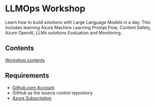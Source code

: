 # LLMOps Workshop

Learn how to build solutions with Large Language Models
in a day. This includes learning Azure Machine Learning
Prompt Flow, Content Safety, Azure OpenAI, LLMs
solutions Evaluation and Monitoring.

## Contents

[Workshop contents](TOC.md)

## Requirements

<!-- - Workstation
    - [Azure CLI](https://learn.microsoft.com/en-us/cli/azure/install-azure-cli)
    - [Anaconda](https://docs.conda.io/projects/conda/en/latest/user-guide/install/index.html)
    - [VS Code](https://code.visualstudio.com/)
- Cloud -->

* [Github.com Account](https://github.com).
* GitHub as the source control repository.
* [Azure Subscription](https://azure.com).
<!-- 
* An Azure Machine Learning workspace.
## First Steps

1. Create an AzureML workspace in your subscription.

2. Open your workspace in AzureML Studio: [https://ml.azure.com/](https://ml.azure.com/)

3. In you AzureML workspace create a compute to use during the workshop.

    Compute > Compute Instances > New.
<p align="center">
  <img src="images/create_compute.png" alt="Terminal" width="1024">
</p>
    
4. Open terminal:
    
    Notebooks > Terminal
<p align="center">
  <img src="images/terminal.png" alt="Terminal" width="1024">
</p>
    

5. Clone this repository.

```
    git clone https://github.com/placerda/llmops-workshop.git
```

6. **Done!** Now you can go to lesson 01 notebook.

<p align="center">
  <img src="images/lab01.png" alt="Terminal" width="1024">
</p>  -->
